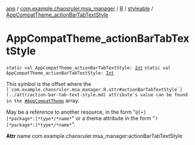 [app](../../../index.md) / [com.example.chaosruler.msa_manager](../../index.md) / [R](../index.md) / [styleable](index.md) / [AppCompatTheme_actionBarTabTextStyle](.)

# AppCompatTheme_actionBarTabTextStyle

`static val AppCompatTheme_actionBarTabTextStyle: `[`Int`](https://kotlinlang.org/api/latest/jvm/stdlib/kotlin/-int/index.html)
`static val AppCompatTheme_actionBarTabTextStyle: `[`Int`](https://kotlinlang.org/api/latest/jvm/stdlib/kotlin/-int/index.html)

This symbol is the offset where the ``[`com.example.chaosruler.msa_manager.R.attr#actionBarTabTextStyle`](../attr/action-bar-tab-text-style.md) attribute's value can be found in the ``[`#AppCompatTheme`](-app-compat-theme.md) array.

May be a reference to another resource, in the form "`@[+][*package*:]*type*/*name*`" or a theme attribute in the form "`?[*package*:]*type*/*name*`".

**Attr**
name com.example.chaosruler.msa_manager:actionBarTabTextStyle


